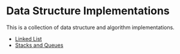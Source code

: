 # Data Structure Implementations

This is a collection of data structure and algorithm implementations.

* [Linked List](./linkedList)
* [Stacks and Queues](./stacksAndQueues)